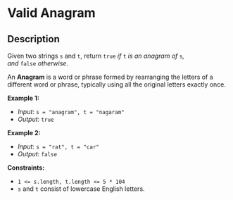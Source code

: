 # Valid Anagram

## Description
Given two strings `s` and `t`, return `true` _if_ `t` _is an anagram of_ `s`_, and_ `false` _otherwise_.

An **Anagram** is a word or phrase formed by rearranging the letters of a different word or phrase, typically using all the original letters exactly once.

**Example 1:**
- _Input_: `s = "anagram", t = "nagaram"`
- _Output_: `true`

**Example 2:**
- _Input_: `s = "rat", t = "car"`
- _Output_: `false`

**Constraints:**
- `1 <= s.length, t.length <= 5 * 104`
- `s` and `t` consist of lowercase English letters.
